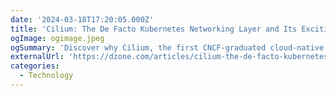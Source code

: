 ```yaml
---
date: '2024-03-18T17:20:05.000Z'
title: 'Cilium: The De Facto Kubernetes Networking Layer and Its Exciting Future'
ogImage: ogimage.jpeg
ogSummary: 'Discover why Cilium, the first CNCF-graduated cloud-native networking project, is revolutionizing Kubernetes networking, security, and observability'
externalUrl: 'https://dzone.com/articles/cilium-the-de-facto-kubernetes-networking-layer-an'
categories:
  - Technology
---
```

